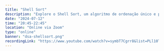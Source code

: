 ```yaml
---
title: "Shell Sort"
description: "Explore o Shell Sort, um algoritmo de ordenação único e poderoso. Descubra seus conceitos, funcionamento e como ele otimiza o processo de ordenação nas estruturas de dados e algoritmos!"
date: "2024-07-12"
time: "20:45-22:45"
location: "Online via Zoom"
type: "online"
banner: "dsa-shellsort.png"
recordingLink: "https://www.youtube.com/watch?v=symbT7Cgrr8&list=PLl10TyPY67Jgbh4QdRlRKr-7PjB9i5hWg"
---
```

